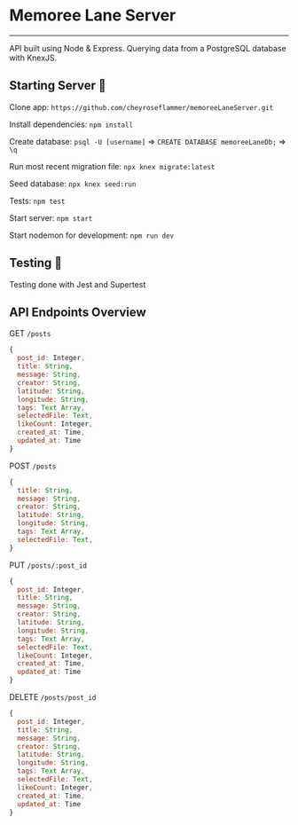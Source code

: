 # Memoree Lane Server

---

API built using Node & Express. Querying data from a PostgreSQL database with KnexJS.

## Starting Server 💾

Clone app: `https://github.com/cheyroseflammer/memoreeLaneServer.git`

Install dependencies: `npm install`

Create database: `psql -U [username]` => `CREATE DATABASE memoreeLaneDb;` => `\q`

Run most recent migration file: `npx knex migrate:latest`

Seed database: `npx knex seed:run`

Tests: `npm test`

Start server: `npm start`

Start nodemon for development: `npm run dev`

## Testing 🧪

Testing done with Jest and Supertest

## API Endpoints Overview

GET `/posts`

```js
{
  post_id: Integer,
  title: String,
  message: String,
  creator: String,
  latitude: String,
  longitude: String,
  tags: Text Array,
  selectedFile: Text,
  likeCount: Integer,
  created_at: Time,
  updated_at: Time
}
```

POST `/posts`

```js
{
  title: String,
  message: String,
  creator: String,
  latitude: String,
  longitude: String,
  tags: Text Array,
  selectedFile: Text,
}
```

PUT `/posts/:post_id`

```js
{
  post_id: Integer,
  title: String,
  message: String,
  creator: String,
  latitude: String,
  longitude: String,
  tags: Text Array,
  selectedFile: Text,
  likeCount: Integer,
  created_at: Time,
  updated_at: Time
}
```

DELETE `/posts/post_id`

```js
{
  post_id: Integer,
  title: String,
  message: String,
  creator: String,
  latitude: String,
  longitude: String,
  tags: Text Array,
  selectedFile: Text,
  likeCount: Integer,
  created_at: Time,
  updated_at: Time
}
```
